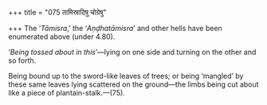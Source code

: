 +++
title = "075 तामिस्रादिषु चोग्रेषु"

+++
The ‘*Tāmisra*,’ the ‘*Aṇḍhatāmisra*’ and other hells have been
enumerated above (under 4.80).

‘*Being tossed about in this*’—lying on one side and turning on the
other and so forth.

Being bound up to the sword-like leaves of trees; or being ‘mangled’ by
these same leaves lying scattered on the ground—the limbs being cut
about like a piece of plantain-stalk.—(75).


